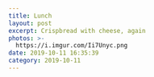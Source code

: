 ```yaml
---
title: Lunch
layout: post
excerpt: Crispbread with cheese, again
photos: >-
  https://i.imgur.com/Ii7Unyc.png
date: 2019-10-11 16:35:39
category: 2019-10-11
---
```


